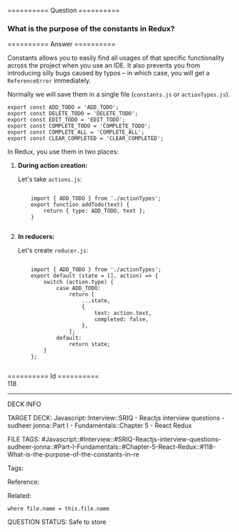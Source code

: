 ========== Question ==========  

### What is the purpose of the constants in Redux?  

========== Answer ==========  

Constants allows you to easily find all usages of that specific functionality across the project when you use an IDE. It also prevents you from introducing silly bugs caused by typos – in which case, you will get a `ReferenceError` immediately.

Normally we will save them in a single file (`constants.js` or `actionTypes.js`).

<!-- codeblock-start -->
<pre><code class="hljs language-javascript"><span class="hljs-keyword">export</span> <span class="hljs-keyword">const</span> <span class="hljs-variable constant_">ADD_TODO</span> = <span class="hljs-string">'ADD_TODO'</span>;
<span class="hljs-keyword">export</span> <span class="hljs-keyword">const</span> <span class="hljs-variable constant_">DELETE_TODO</span> = <span class="hljs-string">'DELETE_TODO'</span>;
<span class="hljs-keyword">export</span> <span class="hljs-keyword">const</span> <span class="hljs-variable constant_">EDIT_TODO</span> = <span class="hljs-string">'EDIT_TODO'</span>;
<span class="hljs-keyword">export</span> <span class="hljs-keyword">const</span> <span class="hljs-variable constant_">COMPLETE_TODO</span> = <span class="hljs-string">'COMPLETE_TODO'</span>;
<span class="hljs-keyword">export</span> <span class="hljs-keyword">const</span> <span class="hljs-variable constant_">COMPLETE_ALL</span> = <span class="hljs-string">'COMPLETE_ALL'</span>;
<span class="hljs-keyword">export</span> <span class="hljs-keyword">const</span> <span class="hljs-variable constant_">CLEAR_COMPLETED</span> = <span class="hljs-string">'CLEAR_COMPLETED'</span>;
</code></pre>
<!-- codeblock-end -->

In Redux, you use them in two places:

1.  **During action creation:**

    Let's take `actions.js`:

    <!-- codeblock-start -->
    <pre><code class="hljs language-javascript">
        <span class="hljs-keyword">import</span> { <span class="hljs-variable constant_">ADD_TODO</span> } <span class="hljs-keyword">from</span> <span class="hljs-string">'./actionTypes'</span>;
        <span class="hljs-keyword">export</span> <span class="hljs-keyword">function</span> <span class="hljs-title function_">addTodo</span>(<span class="hljs-params">text</span>) {
            <span class="hljs-keyword">return</span> { <span class="hljs-attr">type</span>: <span class="hljs-variable constant_">ADD_TODO</span>, text };
        }
        </code></pre>
    <!-- codeblock-end -->

2.  **In reducers:**

    Let's create `reducer.js`:

    <!-- codeblock-start -->
    <pre><code class="hljs language-javascript">
        <span class="hljs-keyword">import</span> { <span class="hljs-variable constant_">ADD_TODO</span> } <span class="hljs-keyword">from</span> <span class="hljs-string">'./actionTypes'</span>;
        <span class="hljs-keyword">export</span> <span class="hljs-keyword">default</span> (state = [], action) => {
            <span class="hljs-keyword">switch</span> (action.<span class="hljs-property">type</span>) {
                <span class="hljs-keyword">case</span> <span class="hljs-attr">ADD_TODO</span>:
                    <span class="hljs-keyword">return</span> [
                        ...state,
                        {
                            <span class="hljs-attr">text</span>: action.<span class="hljs-property">text</span>,
                            <span class="hljs-attr">completed</span>: <span class="hljs-literal">false</span>,
                        },
                    ];
                <span class="hljs-attr">default</span>:
                    <span class="hljs-keyword">return</span> state;
            }
        };
        </code></pre>
    <!-- codeblock-end -->

========== Id ==========  
118

---

DECK INFO

TARGET DECK: Javascript::Interview::SRIQ - Reactjs interview questions - sudheer jonna::Part I - Fundamentals::Chapter 5 - React Redux

FILE TAGS: #Javascript::#Interview::#SRIQ-Reactjs-interview-questions-sudheer-jonna::#Part-I-Fundamentals::#Chapter-5-React-Redux::#118-What-is-the-purpose-of-the-constants-in-re

Tags:

Reference:

Related:

```dataview
where file.name = this.file.name
```
QUESTION STATUS: Safe to store
